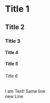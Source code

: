 # Title 1
## Title 2
### Title 3
#### Title 4
##### Title 5
###### Title 6
I am Text! 
Same line  
new Line